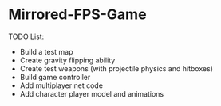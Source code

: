 # Mirrored-FPS-Game

TODO List:
- Build a test map
- Create gravity flipping ability
- Create test weapons (with projectile physics and hitboxes)
- Build game controller
- Add multiplayer net code
- Add character player model and animations
